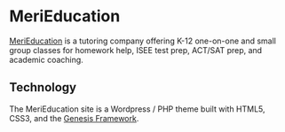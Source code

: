 # MeriEducation

[MeriEducation](https://www.merieducation.com/) is a tutoring company offering K-12 one-on-one and small group classes for homework help, ISEE test prep, ACT/SAT prep, and academic coaching.

## Technology

The MeriEducation site is a Wordpress / PHP theme built with HTML5, CSS3, and the [Genesis Framework](https://my.studiopress.com/themes/genesis/).
